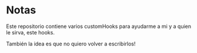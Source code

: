 # Notas

Este repositorio contiene varios customHooks para ayudarme a mi y a quien le sirva, este hooks.

También la idea es que no quiero volver a escribirlos!
